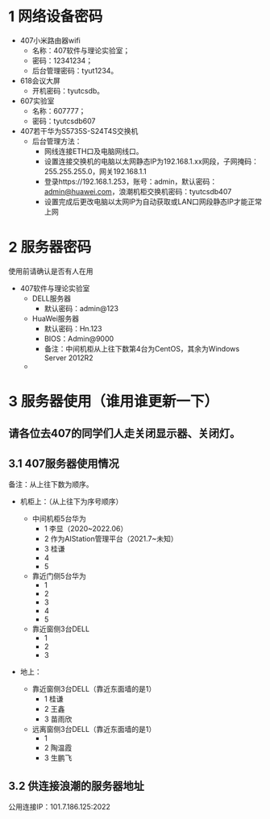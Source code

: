 # 1 网络设备密码
* 407小米路由器wifi
  * 名称：407软件与理论实验室；
  * 密码：12341234；
  * 后台管理密码：tyut1234。
* 618会议大屏
  * 开机密码：tyutcsdb。
* 607实验室
  * 名称：607777；
  * 密码：tyutcsdb607
* 407若干华为S5735S-S24T4S交换机
  * 后台管理方法：
    * 网线连接ETH口及电脑网线口。
    * 设置连接交换机的电脑以太网静态IP为192.168.1.xx网段，子网掩码：255.255.255.0，网关192.168.1.1
    * 登录https://192.168.1.253，账号：admin，默认密码：admin@huawei.com，浪潮机柜交换机密码：tyutcsdb407
    * 设置完成后更改电脑以太网IP为自动获取或LAN口网段静态IP才能正常上网
# 2 服务器密码
使用前请确认是否有人在用
* 407软件与理论实验室
  * DELL服务器
    * 默认密码：admin@123
  * HuaWei服务器
    * 默认密码：Hn.123
    * BIOS：Admin@9000
    * 备注：中间机柜从上往下数第4台为CentOS，其余为Windows Server 2012R2
  * 
# 3 服务器使用（谁用谁更新一下）
## 请各位去407的同学们人走关闭显示器、关闭灯。
## 3.1 407服务器使用情况
备注：从上往下数为顺序。
* 机柜上：（从上往下为序号顺序）
  * 中间机柜5台华为
    * 1 李显（2020~2022.06）
    * 2 作为AIStation管理平台（2021.7~未知）
    * 3 桂谦
    * 4
    * 5
  * 靠近门侧5台华为
    * 1
    * 2
    * 3
    * 4
    * 5
  * 靠近窗侧3台DELL
    * 1
    * 2
    * 3

* 地上：
  * 靠近窗侧3台DELL（靠近东面墙的是1）
    * 1 桂谦
    * 2 王鑫
    * 3 苗雨欣
  * 远离窗侧3台DELL（靠近东面墙的是1）
    * 1
    * 2 陶温霞
    * 3 生鹏飞
## 3.2 供连接浪潮的服务器地址
公用连接IP：101.7.186.125:2022